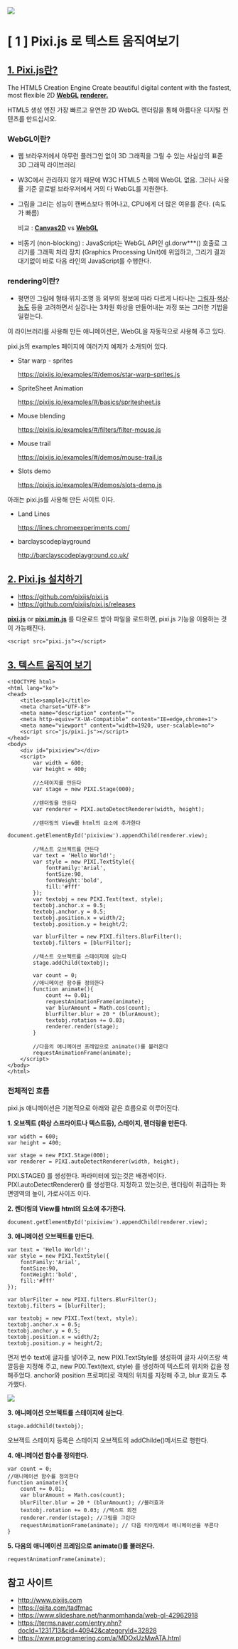 

![](https://camo.githubusercontent.com/eae4496331dc8533db7c7ff8879c0d6a12da2282/687474703a2f2f706978696a732e646f776e6c6f61642f706978696a732d62616e6e65722e706e67)

# [ 1 ] Pixi.js 로 텍스트 움직여보기

## <u>1. Pixi.js란?</u>

The HTML5 Creation Engine
Create beautiful digital content with the fastest, most flexible 2D <u>**WebGL**</u> **<u>renderer.</u>**

HTML5 생성 엔진
가장 빠르고 유연한 2D WebGL 렌더링을 통해 아름다운 디지털 컨텐츠를 만드십시오.

### WebGL이란?

- 웹 브라우저에서 아무런 플러그인 없이 3D 그래픽을 그릴 수 있는 사실상의 표준 3D 그래픽 라이브러리

- W3C에서 관리하지 않기 때문에 W3C HTML5 스펙에 WebGL 없음. 그러나 사용률 기준 글로벌 브라우저에서 거의 다 WebGL를 지원한다.

- 그림을 그리는 성능이 캔버스보다 뛰어나고, CPU에게 더 많은 여유를 준다. (속도가 빠름)

  비교 : **[Canvas2D](http://hanmomhanda.github.io/WebGL-Study/src/practice/canvas2D-Rect.html)** vs **[WebGL](http://hanmomhanda.github.io/WebGL-Study/src/practice/Shifting-Multiple-Triangles-Opt.html)**

- 비동기 (non-blocking) : JavaScript는 WebGL API인 gl.dorw***() 호출로 그리기를 그래픽 처리 장치 (Graphics Processing Unit)에 위임하고, 그리기 결과 대기없이 바로 다음 라인의 JavaScript를 수행한다.

### rendering이란?

- 평면인 그림에 형태·위치·조명 등 외부의 정보에 따라 다르게 나타나는 [그림자](https://terms.naver.com/entry.nhn?docId=1069294&ref=y)·[색상](https://terms.naver.com/entry.nhn?docId=1110296&ref=y)·[농도](https://terms.naver.com/entry.nhn?docId=1077651&ref=y) 등을 고려하면서 실감나는 3차원 화상을 만들어내는 과정 또는 그러한 기법을 일컫는다.

이 라이브러리를 사용해 만든 애니메이션은, WebGL을 자동적으로 사용해 주고 있다.

pixi.js의 examples 페이지에 여러가지 예제가 소개되어 있다.

- Star warp - sprites

  https://pixijs.io/examples/#/demos/star-warp-sprites.js
  
- SpriteSheet Animation

  https://pixijs.io/examples/#/basics/spritesheet.js  

- Mouse blending

  https://pixijs.io/examples/#/filters/filter-mouse.js

- Mouse trail

  https://pixijs.io/examples/#/demos/mouse-trail.js

- Slots demo

  https://pixijs.io/examples/#/demos/slots-demo.js
  
아래는 pixi.js를 사용해 만든 사이트 이다.

- Land Lines

  https://lines.chromeexperiments.com/
  
- barclayscodeplayground

  http://barclayscodeplayground.co.uk/

## <u>2. Pixi.js 설치하기</u>

- https://github.com/pixijs/pixi.js
- https://github.com/pixijs/pixi.js/releases

[**pixi.js**](https://github.com/pixijs/pixi.js/releases/download/v4.8.3/pixi.js) or [**pixi.min.js**](https://github.com/pixijs/pixi.js/releases/download/v4.8.3/pixi.min.js) 를 다운로드 받아 파일을 로드하면, pixi.js 기능을 이용하는 것이 가능해진다.

```
<script src="pixi.js"></script>
```

## <u>3. 텍스트 움직여 보기</u>

```
<!DOCTYPE html>
<html lang="ko">
<head>
	<title>sample1</title>
	<meta charset="UTF-8">
	<meta name="description" content="">
	<meta http-equiv="X-UA-Compatible" content="IE=edge,chrome=1">
	<meta name="viewport" content="width=1920, user-scalable=no">
	<script src="js/pixi.js"></script>
</head>
<body>
	<div id="pixiview"></div>
	<script>	
		var width = 600;
		var height = 400;

		//스테이지를 만든다
		var stage = new PIXI.Stage(000);

		//렌더링을 만든다
		var renderer = PIXI.autoDetectRenderer(width, height);

		//렌더링의 View를 html의 요소에 추가한다
		document.getElementById('pixiview').appendChild(renderer.view);

		//텍스트 오브젝트를 만든다
		var text = 'Hello World!';
		var style = new PIXI.TextStyle({
			fontFamily:'Arial',
			fontSize:90,
			fontWeight:'bold',
			fill:'#fff'
		});
		var textobj = new PIXI.Text(text, style);
		textobj.anchor.x = 0.5;
		textobj.anchor.y = 0.5;
		textobj.position.x = width/2;
		textobj.position.y = height/2;

		var blurFilter = new PIXI.filters.BlurFilter();
		textobj.filters = [blurFilter];		
		
		//텍스트 오브젝트를 스테이지에 싣는다
		stage.addChild(textobj);

		var count = 0;
		//애니메이션 함수를 정의한다
		function animate(){
			count += 0.01;
			requestAnimationFrame(animate);			
			var blurAmount = Math.cos(count);
			blurFilter.blur = 20 * (blurAmount);			
			textobj.rotation += 0.03;
			renderer.render(stage);			
		}
		
		//다음의 애니메이션 프레임으로 animate()를 불러온다
		requestAnimationFrame(animate);	
	</script>
</body>
</html>
```

### 전체적인 흐름 

pixi.js 애니메이션은 기본적으로 아래와 같은 흐름으로 이루어진다.

**1. 오브젝트 (화상 스프라이트나 텍스트등), 스테이지, 렌더링을 만든다.**

```
var width = 600;
var height = 400;

var stage = new PIXI.Stage(000);
var renderer = PIXI.autoDetectRenderer(width, height);
```

PIXI.STAGE() 를 생성한다. 파라미터에 있는것은 배경색이다.
PIXI.autoDetectRenderer() 를 생성한다.
지정하고 있는것은, 렌더링이 취급하는 화면영역의 높이, 가로사이즈 이다.

**2. 렌더링의 View를 html의 요소에 추가한다.**

```
document.getElementById('pixiview').appendChild(renderer.view);
```

**3. 애니메이션 오브젝트를 만든다.**

```
var text = 'Hello World!';
var style = new PIXI.TextStyle({
    fontFamily:'Arial',
    fontSize:90,
    fontWeight:'bold',
    fill:'#fff'
});

var blurFilter = new PIXI.filters.BlurFilter();
textobj.filters = [blurFilter];	

var textobj = new PIXI.Text(text, style);
textobj.anchor.x = 0.5;
textobj.anchor.y = 0.5;
textobj.position.x = width/2;
textobj.position.y = height/2;
```

먼저 변수 text에 글자를 넣어주고, new PIXI.TextStyle를 생성하여 글자 사이즈랑 색깔등을 지정해 주고, new PIXI.Text(text, style) 를 생성하여 텍스트의 위치와 값을 정해주었다. anchor와 position 프로퍼티로 객체의 위치를 지정해 주고, blur 효과도 추가했다.

![](https://raw.githubusercontent.com/ina-park/study/master/d2/1_Pixi.js/local/images/img1.png)

**3. 애니메이션 오브젝트를 스테이지에 싣는다**.

```
stage.addChild(textobj);
```

오브젝트 스테이지 등록은 스테이지 오브젝트의 addChilde()메서드로 행한다.

**4. 애니메이션 함수를 정의한다.**

```
var count = 0;
//애니메이션 함수를 정의한다
function animate(){
    count += 0.01;
    var blurAmount = Math.cos(count);
    blurFilter.blur = 20 * (blurAmount); //블러효과			
    textobj.rotation += 0.03; //텍스트 회전
    renderer.render(stage); //그림을 그린다
    requestAnimationFrame(animate); // 다음 타이밍에서 애니메이션을 부른다
}
```

**5. 다음의 애니메이션 프레임으로 animate()를 불러온다.**

```
requestAnimationFrame(animate);	
```



## 참고 사이트

- http://www.pixijs.com
- https://qiita.com/tadfmac
- https://www.slideshare.net/hanmomhanda/web-gl-42962918
- https://terms.naver.com/entry.nhn?docId=1231713&cid=40942&categoryId=32828
- https://www.programering.com/a/MDOxUzMwATA.html

